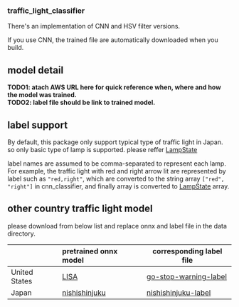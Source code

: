 ### traffic_light_classifier
There's an implementation of CNN and HSV filter versions.

If you use CNN, the trained file are automatically downloaded when you build.

## model detail
**TODO1: atach AWS URL here for quick reference when, where and how the model was trained.**\
**TODO2: label file should be link to trained model.**

## label support
By default, this package only support typical type of traffic light in Japan. so only basic type of lamp is supported. please reffer [LampState](https://github.com/tier4/autoware.iv/blob/master/common/msgs/autoware_perception_msgs/msg/traffic_light_recognition/LampState.msg)

label names are assumed to be comma-separated to represent each lamp.\
For example, the traffic light with red and right arrow lit are represented by label such as `"red,right"`, which are converted to the string array `["red", "right"]` in cnn_classifier, and finally array is converted to [LampState](https://github.com/tier4/autoware.iv/blob/master/common/msgs/autoware_perception_msgs/msg/traffic_light_recognition/LampState.msg) array.

## other country traffic light model
please download from below list and replace onnx and label file in the data directory.

  | | pretrained onnx model | corresponding label file |
  |:--- | :--- | --- |
  | United States| [LISA](https://drive.google.com/uc?id=1Q-pZNTUBDNWddcURARrvtz2jmTiqV5T7) | [go-stop-warning-label](https://drive.google.com/uc?id=15fxhS2zDAU0aa_cLkrhMKo_1ZY-JnWTE) |
  | Japan |[nishishinjuku](https://drive.google.com/uc?id=19M64ZAo0XNv-Ep2RDynrRipLg3YAm65e)  | [nishishinjuku-label](https://drive.google.com/uc?id=1C4XkFe-G58LcDJSVMp5xlwQniGVozgwW) |
